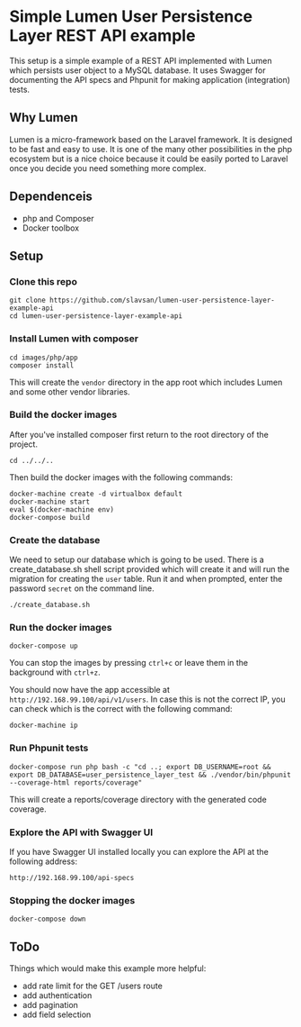 # Simple Lumen User Persistence Layer REST API example

This setup is a simple example of a REST API implemented with Lumen which persists user object to a MySQL database.
It uses Swagger for documenting the API specs and Phpunit for making application (integration) tests.

## Why Lumen

Lumen is a micro-framework based on the Laravel framework. It is designed to be
fast and easy to use. It is one of the many other possibilities in the php ecosystem
but is a nice choice because it could be easily ported to Laravel once you decide
you need something more complex.

## Dependenceis

- php and Composer
- Docker toolbox

## Setup

### Clone this repo

```
git clone https://github.com/slavsan/lumen-user-persistence-layer-example-api
cd lumen-user-persistence-layer-example-api
```

### Install Lumen with composer

```
cd images/php/app
composer install
```

This will create the `vendor` directory in the app root which includes Lumen and some other vendor libraries.

### Build the docker images

After you've installed composer first return to the root directory of the project.

```
cd ../../..
```

Then build the docker images with the following commands:

```
docker-machine create -d virtualbox default
docker-machine start
eval $(docker-machine env)
docker-compose build
```

### Create the database

We need to setup our database which is going to be used. There is a create_database.sh shell script provided which
will create it and will run the migration for creating the `user` table. Run it and when prompted, enter
the password `secret` on the command line.

```
./create_database.sh
```

### Run the docker images

```
docker-compose up
```

You can stop the images by pressing `ctrl+c` or leave them in the background
with `ctrl+z`.

You should now have the app accessible at `http://192.168.99.100/api/v1/users`.
In case this is not the correct IP, you can check which is the correct with the following command:

```
docker-machine ip
```

### Run Phpunit tests

```
docker-compose run php bash -c "cd ..; export DB_USERNAME=root && export DB_DATABASE=user_persistence_layer_test && ./vendor/bin/phpunit --coverage-html reports/coverage"
```

This will create a reports/coverage directory with the generated code coverage.

### Explore the API with Swagger UI

If you have Swagger UI installed locally you can explore the API at the following address:

```
http://192.168.99.100/api-specs
```

### Stopping the docker images

```
docker-compose down
```

## ToDo

Things which would make this example more helpful:

- add rate limit for the GET /users route
- add authentication
- add pagination
- add field selection
